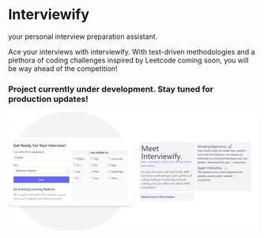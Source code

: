 # Interviewify

your personal interview preparation assistant.

Ace your interviews with interviewify. With test-driven methodologies and a plethora of coding challenges inspired by Leetcode coming soon, you will be way ahead of the competition!

### Project currently under development. Stay tuned for production updates!

![1697859424576](image/README/1697859424576.png)
